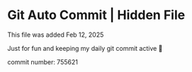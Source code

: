 # Git Auto Commit | Hidden File

This file was added Feb 12, 2025

Just for fun and keeping my daily git commit active 🤪

commit number: 755621
